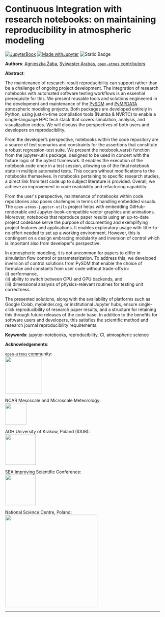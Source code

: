 # Continuous Integration with research notebooks: on maintaining reproducibility in atmospheric modeling

[![JupyterBook](https://github.com/UCAR-SEA/SEA-ISS-Template/actions/workflows/deploy.yml/badge.svg)](https://github.com/UCAR-SEA/SEA-ISS-Template/actions/workflows/deploy.yml)
[![Made withJupyter](https://img.shields.io/badge/Made%20with-Jupyter-green?style=flat-square&logo=Jupyter&color=green)](https://jupyter.org/try)
![Static Badge](https://img.shields.io/badge/DOI-10.XXXXX%2Fnnnnn-blue)

**Authors**:  [Agnieszka Żaba](mailto:azaba@agh.edu.pl), [Sylwester Arabas](mailto:sylwester.arabas@agh.edu.pl), [`open-atmos` contributors](https://github.com/open-atmos)

**Abstract**:

The maintenance of research-result reproducibility can support rather than be a challenge of ongoing project development.
The integration of research notebooks with automated software testing workflows is an essential prerequisite for this.
We present reusable tools and solutions engineered in the development and maintenance of the [PySDM](https://open-atmos.github.io/PySDM) and [PyMPDATA](https://open-atmos.github.io/PyMPDATA) atmospheric modeling projects.
Both packages are developed entirely in Python, using just-in-time compilation tools (Numba \& NVRTC) to enable a single-language HPC tech stack that covers simulation, analysis, and visualization codes.
We will discuss the perspectives of both users and developers on reproducibility.


From the developer’s perspective, notebooks within the code repository are a source of test scenarios and constraints
for the assertions that constitute a robust regression-test suite. 
We present the notebook_vars() function from the jupyter-utils package,
designed to be used in concert with the fixture logic of the pytest framework.
It enables the execution of the notebook code once in a test session,
allowing us of the final notebook state in multiple automated tests.
This occurs without modifications to the notebooks themselves.
In notebooks pertaining to specific research studies, a direct link from test code up to subject literature is provided.
Overall, we achieve an improvement in code readability and refactoring capability.

From the user's perspective, maintenance of notebooks within code repositories also poses challenges in terms of handling embedded visuals.
The `open-atmos-jupyter-utils` project helps with embedding GitHub-renderable and Jupyter-book-compatible vector graphics and animations.
Moreover, notebooks that reproduce paper results using an up-to-date project codebase
serve the purpose of documenting and exemplifying project features and applications.
It enables exploratory usage with little-to-no effort needed to set up a working environment.
However, this is contingent on a design embracing modularity and inversion of control which is important also from developer's perspective.

In atmospheric modeling, it is not uncommon for papers to differ in simulation flow control or parameterization.
To address this, we developed inversion of control solutions from PySDM that enable the choice of formulae and constants from user code without trade-offs in: \
(i) performance, \
(ii) ability to switch between CPU and GPU backends, and \
(iii) dimensional analysis of physics-relevant routines for testing unit correctness. 

The presented solutions, along with the availability of platforms such as Google Colab, mybinder.org, or institutional Jupyter hubs, ensure single-click 
reproducibility of research paper results, and a structure for retaining this through future releases of the code base.
In addition to the benefits for software users and developers, this satisfies the scientific method and research journal reproducibility requirements.



**Keywords:** jupyter-notebooks, reproducibility, CI, atmospheric science


**Acknowledgements**: 

`open-atmos` community:\
<img src="notebooks/img/Atmos-logo-vert.svg" width=120>

NCAR Mesoscale and Microscale Meteorology:\
<img src="notebooks/img/ncar_mmm_logo.jpg" width=70>

AGH University of Krakow, Poland (IDUB):\
<img src="notebooks/img/agh_idub_en_cmyk.svg" width=100>

SEA Improving Scientific Conference:\
<img src="notebooks/img/2024_SEA_Logo.png" width=100>


National Science Centre, Poland:\
<img src="notebooks/img/logo-poziom-en-crop.svg" width=300>

---

